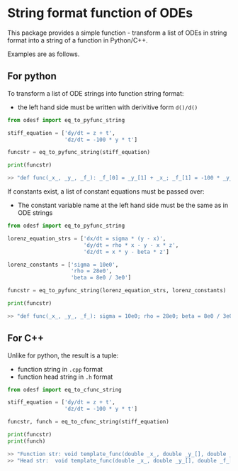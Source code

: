# String format function of ODEs
This package provides a simple function - transform a list of ODEs in string format into a string of a function in Python/C++.

Examples are as follows.

## For python

To transform a list of ODE strings into function string format:

- the left hand side must be written with derivitive form `d()/d()`
```python
from odesf import eq_to_pyfunc_string

stiff_equation = ['dy/dt = z + t',
                  'dz/dt = -100 * y * t']

funcstr = eq_to_pyfunc_string(stiff_equation)

print(funcstr)

>> "def func(_x_, _y_, _f_): _f_[0] = _y_[1] + _x_; _f_[1] = -100 * _y_[0] * _x_;"
```



If constants exist, a list of constant equations must be passed over:

- The constant variable name at the left hand side must be the same as in ODE strings
```python
from odesf import eq_to_pyfunc_string

lorenz_equation_strs = ['dx/dt = sigma * (y - x)',
                        'dy/dt = rho * x - y - x * z',
                        'dz/dt = x * y - beta * z']

lorenz_constants = ['sigma = 10e0',
                    'rho = 28e0',
                    'beta = 8e0 / 3e0']

funcstr = eq_to_pyfunc_string(lorenz_equation_strs, lorenz_constants)

print(funcstr)

>> "def func(_x_, _y_, _f_): sigma = 10e0; rho = 28e0; beta = 8e0 / 3e0;  _f_[0] = sigma * (_y_[1] - _y_[0]); _f_[1] = rho * _y_[0] - _y_[1] - _y_[0] * _y_[2]; _f_[2] = _y_[0] * _y_[1] - beta * _y_[2];"

```



## For C++

Unlike for python, the result is a tuple:

- function string in `.cpp` format
- function head string in `.h` format

```python
from odesf import eq_to_cfunc_string

stiff_equation = ['dy/dt = z + t',
                  'dz/dt = -100 * y * t']

funcstr, funch = eq_to_cfunc_string(stiff_equation)

print(funcstr)
print(funch)

>> "Function str: void template_func(double _x_, double _y_[], double _f_[]) { _f_[0] = _y_[1] + _x_; _f_[1] = -100 * _y_[0] * _x_; }"
>> "Head str:  void template_func(double _x_, double _y_[], double _f_[]);"
```

